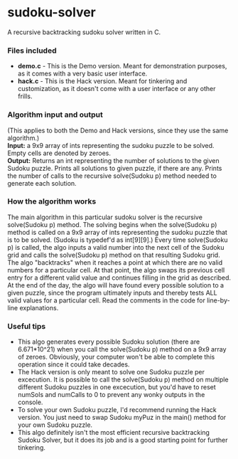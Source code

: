 sudoku-solver
=============

A recursive backtracking sudoku solver written in C.

<h3>Files included</h3>
<ul>
<li><strong>demo.c</strong> - This is the Demo version. Meant for demonstration purposes, as it comes with a very basic user interface.
<li><strong>hack.c</strong> - This is the Hack version. Meant for tinkering and customization, as it doesn't come with a user interface or any other frills. 
</ul>

<h3>Algorithm input and output</h3>
(This applies to both the Demo and Hack versions, since they use the same algorithm.)<br>
<strong>Input:</strong> a 9x9 array of ints representing the sudoku puzzle to be solved. Empty cells are denoted by zeroes.<br>
<strong>Output:</strong> Returns an int representing the number of solutions to the given Sudoku puzzle. Prints all solutions to given puzzle, if there are any. Prints the number of calls to the recursive solve(Sudoku p) method needed to generate each solution.

<h3>How the algorithm works</h3>
The main algorithm in this particular sudoku solver is the recursive solve(Sudoku p) method. The solving begins when the solve(Sudoku p) method is called on a 9x9 array of ints representing the sudoku puzzle that is to be solved. (Sudoku is typedef'd as int[9][9].) Every time solve(Sudoku p) is called, the algo inputs a valid number into the next cell of the Sudoku grid and calls the solve(Sudoku p) method on that resulting Sudoku grid. The algo "backtracks" when it reaches a point at which there are no valid numbers for a particular cell. At that point, the algo swaps its previous cell entry for a different valid value and continues filling in the grid as described. At the end of the day, the algo will have found every possible solution to a given puzzle, since the program ultimately inputs and thereby tests ALL valid values for a particular cell. Read the comments in the code for line-by-line explanations.

<h3>Useful tips</h3>
<ul>
<li>This algo generates every possible Sudoku solution (there are 6.671*10^21) when you call the solve(Sudoku p) method on a 9x9 array of zeroes. Obviously, your computer won't be able to complete this operation since it could take decades.
<li>The Hack version is only meant to solve one Sudoku puzzle per excecution. It is possible to call the solve(Sudoku p) method on multiple different Sudoku puzzles in one excecution, but you'd have to reset numSols and numCalls to 0 to prevent any wonky outputs in the console.
<li>To solve your own Sudoku puzzle, I'd recommend running the Hack version. You just need to swap Sudoku myPuz in the main() method for your own Sudoku puzzle.
<li>This algo definitely isn't the most efficient recursive backtracking Sudoku Solver, but it does its job and is a good starting point for further tinkering.
</ul>
